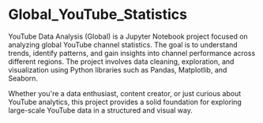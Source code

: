 # Global_YouTube_Statistics
YouTube Data Analysis (Global) is a Jupyter Notebook project focused on analyzing global YouTube channel statistics. The goal is to understand trends, identify patterns, and gain insights into channel performance across different regions. The project involves data cleaning, exploration, and visualization using Python libraries such as Pandas, Matplotlib, and Seaborn.

Whether you're a data enthusiast, content creator, or just curious about YouTube analytics, this project provides a solid foundation for exploring large-scale YouTube data in a structured and visual way.
